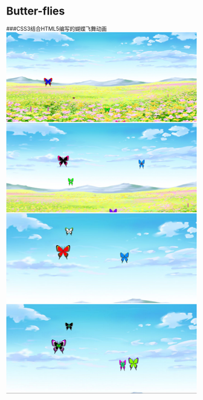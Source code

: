 # Butter-flies
###CSS3结合HTML5编写的蝴蝶飞舞动画
![image](https://github.com/ck2hen/Butter-flies/blob/master/pic/01.png)
![image](https://github.com/ck2hen/Butter-flies/blob/master/pic/02.png)
![image](https://github.com/ck2hen/Butter-flies/blob/master/pic/03.png)
![image](https://github.com/ck2hen/Butter-flies/blob/master/pic/04.png)
